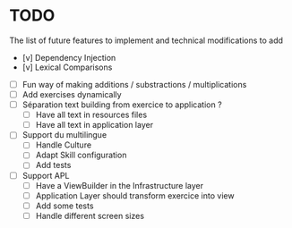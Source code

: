 # TODO

The list of future features to implement and technical modifications to add

- [v] Dependency Injection
- [v] Lexical Comparisons
- [ ] Fun way of making additions / substractions / multiplications
- [ ] Add exercises dynamically
- [ ] Séparation text building from exercice to application ?
  - [ ] Have all text in resources files
  - [ ] Have all text in application layer
- [ ] Support du multilingue
  - [ ] Handle Culture
  - [ ] Adapt Skill configuration
  - [ ] Add tests
- [ ] Support APL
  - [ ] Have a ViewBuilder in the Infrastructure layer
  - [ ] Application Layer should transform exercice into view
  - [ ] Add some tests
  - [ ] Handle different screen sizes
